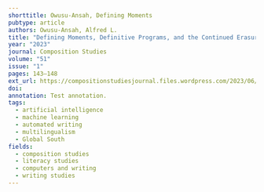 ```yaml
---
shorttitle: Owusu-Ansah, Defining Moments
pubtype: article
authors: Owusu-Ansah, Alfred L.
title: "Defining Moments, Definitive Programs, and the Continued Erasure of Missing People"
year: "2023"
journal: Composition Studies
volume: "51"
issue: "1"
pages: 143–148
ext_url: https://compositionstudiesjournal.files.wordpress.com/2023/06/owusu-ansah.pdf
doi:
annotation: Test annotation.
tags:
  - artificial intelligence
  - machine learning
  - automated writing
  - multilingualism
  - Global South
fields:
  - composition studies
  - literacy studies
  - computers and writing
  - writing studies
---
```

